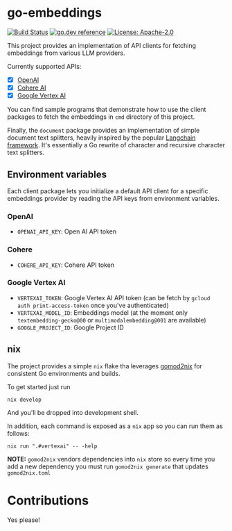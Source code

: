 # go-embeddings

[![Build Status](https://github.com/milosgajdos/go-embeddings/actions/workflows/ci.yaml/badge.svg?branch=main)](https://github.com/milosgajdos/go-embeddings/actions?query=workflow%3ACI)
[![go.dev reference](https://img.shields.io/badge/go.dev-reference-007d9c?logo=go&logoColor=white&style=flat-square)](https://pkg.go.dev/github.com/milosgajdos/go-embeddings)
[![License: Apache-2.0](https://img.shields.io/badge/License-Apache--2.0-blue.svg)](https://opensource.org/licenses/Apache-2.0)

This project provides an implementation of API clients for fetching embeddings from various LLM providers.

Currently supported APIs:
* [x] [OpenAI](https://platform.openai.com/docs/api-reference/embeddings)
* [x] [Cohere AI](https://docs.cohere.com/reference/embed)
* [x] [Google Vertex AI](https://cloud.google.com/vertex-ai/docs/generative-ai/embeddings/get-text-embeddings)

You can find sample programs that demonstrate how to use the client packages to fetch the embeddings in `cmd` directory of this project.

Finally, the `document` package provides an implementation of simple document text splitters, heavily inspired by the popular [Langchain framework](https://github.com/langchain-ai/langchain).
It's essentially a Go rewrite of character and recursive character text splitters.

## Environment variables

Each client package lets you initialize a default API client for a specific embeddings provider by reading the API keys from environment variables.

### OpenAI

* `OPENAI_API_KEY`: Open AI API token

### Cohere

* `COHERE_API_KEY`: Cohere API token

### Google Vertex AI

* `VERTEXAI_TOKEN`: Google Vertex AI API token (can be fetch by `gcloud auth print-access-token` once you've authenticated)
* `VERTEXAI_MODEL_ID`: Embeddings model (at the moment only `textembedding-gecko@00` or `multimodalembedding@001` are available)
* `GOOGLE_PROJECT_ID`: Google Project ID

## nix

The project provides a simple `nix` flake tha leverages [gomod2nix](https://github.com/nix-community/gomod2nix) for consistent Go environments and builds.

To get started just run
```shell
nix develop
```

And you'll be dropped into development shell.

In addition, each command is exposed as a `nix` app so you can run them as follows:
```shell
nix run ".#vertexai" -- -help
```

**NOTE:** `gomod2nix` vendors dependencies into `nix` store so every time you add a new dependency you must run `gomod2nix generate` that updates `gomod2nix.toml`

# Contributions

Yes please!
